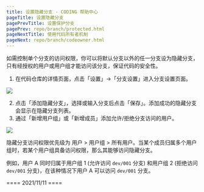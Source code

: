 ```yaml
---
title: 设置隐藏分支 - CODING 帮助中心
pageTitle: 设置隐藏分支
pagePrevTitle: 设置保护分支
pagePrev: repo/branch/protected.html 
pageNextTitle: 使用代码所有者机制
pageNext: repo/branch/codeowner.html
---
```


如需控制单个分支的访问权限，你可以将默认分支以外的任一分支设为隐藏分支，只有经授权的用户或用户组才能访问该分支，保证代码的安全性。

1.  在代码仓库的详情页面，点击「设置」->「分支设置」进入分支设置页面。

![](https://help-assets.codehub.cn/enterprise/20210813143516.png)

2.  点击「添加隐藏分支」，选择或输入分支后点击「保存」。添加成功的隐藏分支会显示在隐藏分支列表。
2.  通过「新增用户组」或「新增成员」添加允许/拒绝分支访问的用户。


![](https://help-assets.codehub.cn/enterprise/20210817125640.png)

隐藏分支访问权限优先级为 用户 > 用户组 > 所有用户。当某个成员归属多个用户组时，若某个用户组具备访问权限，那么其能够访问隐藏分支。

例如，用户 A 同时归属于用户组 1 (允许访问 `dev/001` 分支) 和用户组 2 (拒绝访问 `dev/001` 分支)，在该种情况下用户 A 可以访问 `dev/001` 分支。




==== 2021/11/11 ====

